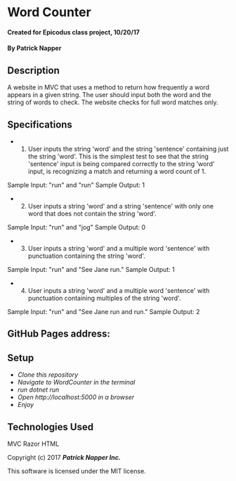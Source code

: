 # Word Counter

 #### Created for Epicodus class project, 10/20/17

 #### By **Patrick Napper**

 ## Description

 A website in MVC that uses a method to return how frequently a word appears in a given string. The user should input both the word and the string of words to check. The website checks for full word matches only.

 ## Specifications

 * 1. User inputs the string 'word' and the string 'sentence' containing just the string 'word'. This is the simplest test to see that the string 'sentence' input is being compared correctly to the string 'word' input, is recognizing a match and returning a word count of 1.

  Sample Input: "run" and "run"
  Sample Output: 1

 * 2. User inputs a string 'word' and a string 'sentence' with only one word that does not contain the string 'word'.

  Sample Input: "run" and "jog"
  Sample Output: 0

 * 3. User inputs a string 'word' and a multiple word 'sentence' with punctuation containing the string 'word'.

  Sample Input: "run" and "See Jane run."
  Sample Output: 1

 * 4. User inputs a string 'word' and a multiple word 'sentence' with punctuation containing multiples of the string 'word'.

  Sample Input: "run" and "See Jane run and run."
  Sample Output: 2

 ## GitHub Pages address:

 ## Setup

 * _Clone this repository_
 * _Navigate to WordCounter in the terminal_
 * _run dotnet run_
 * _Open http://localhost:5000 in a browser_
 * _Enjoy_

 ## Technologies Used

 MVC
 Razor
 HTML


 Copyright (c) 2017 **_Patrick Napper Inc._**

 This software is licensed under the MIT license.
